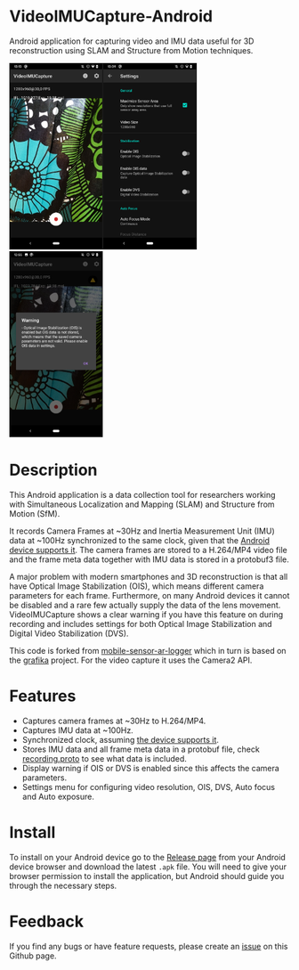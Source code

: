 # VideoIMUCapture-Android
Android application for capturing video and IMU data useful for 3D reconstruction using SLAM and Structure from Motion techniques.


<img src="images/Capture.png" width="33%" border="1" ><img src="images/Settings.png" width="33%" border="1" ><img src="images/Warning_small.png" width="33%" border="1" >

# Description
This Android application is a data collection tool for researchers working with Simultaneous Localization and Mapping (SLAM) and Structure from Motion (SfM).

It records Camera Frames at ~30Hz and Inertia Measurement Unit (IMU) data at ~100Hz synchronized to the same clock, given that the [Android device supports it](https://developer.android.com/reference/android/hardware/camera2/CameraCharacteristics#SENSOR_INFO_TIMESTAMP_SOURCE).
The camera frames are stored to a H.264/MP4 video file and the frame meta data together with IMU data is stored in a protobuf3 file.

A major problem with modern smartphones and 3D reconstruction is that all have Optical Image Stabilization (OIS), which means different camera parameters for each frame.
Furthermore, on many Android devices it cannot be disabled and a rare few actually supply the data of the lens movement.
VideoIMUCapture shows a clear warning if you have this feature on during recording and includes settings for both Optical Image Stabilization and Digital Video Stabilization (DVS).

This code is forked from [mobile-sensor-ar-logger](https://github.com/OSUPCVLab/mobile-ar-sensor-logger) which in turn is based on the [grafika](https://github.com/google/grafika/blob/master/app/src/main/java/com/android/grafika/CameraCaptureActivity.java) project.
For the video capture it uses the Camera2 API.

# Features
- Captures camera frames at ~30Hz to H.264/MP4.
- Captures IMU data at ~100Hz.
- Synchronized clock, assuming [the device supports it](https://developer.android.com/reference/android/hardware/camera2/CameraCharacteristics#SENSOR_INFO_TIMESTAMP_SOURCE).
- Stores IMU data and all frame meta data in a protobuf file, check [recording.proto](https://github.com/DavidGillsjo/VideoIMUCapture-Android/blob/master/protobuf/recording.proto) to see what data is included.
- Display warning if OIS or DVS is enabled since this affects the camera parameters.
- Settings menu for configuring video resolution, OIS, DVS, Auto focus and Auto exposure.

# Install
To install on your Android device go to the [Release page](https://github.com/DavidGillsjo/VideoIMUCapture-Android/releases) from your Android device browser and download the latest `.apk` file. You will need to give your browser permission to install the application, but Android should guide you through the necessary steps.

# Feedback
If you find any bugs or have feature requests, please create an [issue](https://github.com/DavidGillsjo/VideoIMUCapture-Android/issues) on this Github page.
